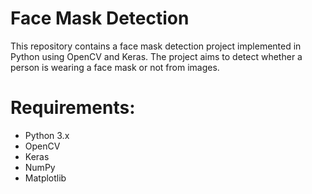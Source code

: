 
# Face Mask Detection
This repository contains a face mask detection project implemented in Python using OpenCV and Keras. The project aims to detect whether a person is wearing a face mask or not from images.
# Requirements:
+ Python 3.x
+ OpenCV
+ Keras
+ NumPy
+ Matplotlib

